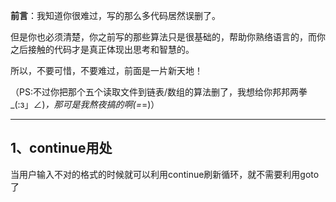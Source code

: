 

**前言**：我知道你很难过，写的那么多代码居然误删了。

但是你也必须清楚，你之前写的那些算法只是很基础的，帮助你熟络语言的，而你之后接触的代码才是真正体现出思考和智慧的。

所以，不要可惜，不要难过，前面是一片新天地！

（PS:不过你把那个五个读取文件到链表/数组的算法删了，我想给你邦邦两拳_(:з」∠)_，那可是我熬夜搞的啊(=_=)）

------





## 1、continue用处

当用户输入不对的格式的时候就可以利用continue刷新循环，就不需要利用goto了
